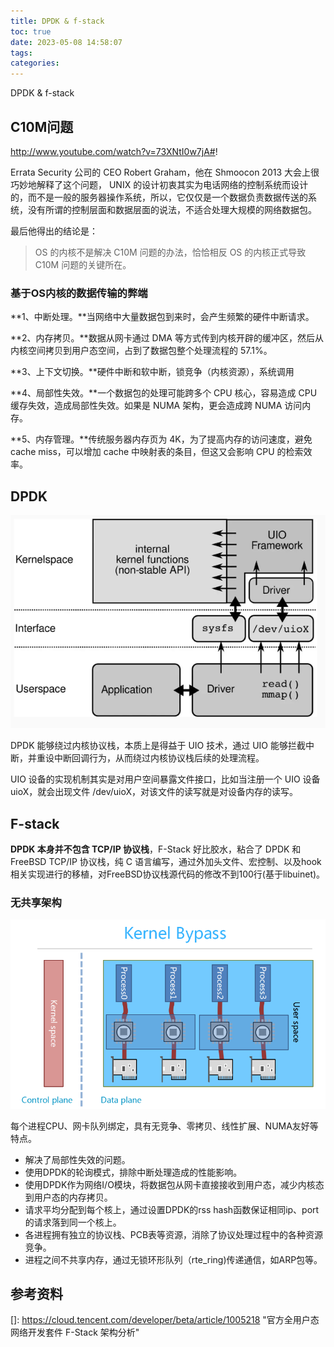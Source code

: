```yaml
---
title: DPDK & f-stack
toc: true
date: 2023-05-08 14:58:07
tags:
categories:
---
```


DPDK & f-stack

<!--more-->

## C10M问题

http://www.youtube.com/watch?v=73XNtI0w7jA#!

Errata Security 公司的 CEO Robert Graham，他在 Shmoocon 2013 大会上很巧妙地解释了这个问题， UNIX 的设计初衷其实为电话网络的控制系统而设计的，而不是一般的服务器操作系统，所以，它仅仅是一个数据负责数据传送的系统，没有所谓的控制层面和数据层面的说法，不适合处理大规模的网络数据包。

最后他得出的结论是：

> OS 的内核不是解决 C10M 问题的办法，恰恰相反 OS 的内核正式导致 C10M 问题的关键所在。

### 基于OS内核的数据传输的弊端

**1、中断处理。**当网络中大量数据包到来时，会产生频繁的硬件中断请求。

**2、内存拷贝。**数据从网卡通过 DMA 等方式传到内核开辟的缓冲区，然后从内核空间拷贝到用户态空间，占到了数据包整个处理流程的 57.1%。

**3、上下文切换。**硬件中断和软中断，锁竞争（内核资源），系统调用

**4、局部性失效。**一个数据包的处理可能跨多个 CPU 核心，容易造成 CPU 缓存失效，造成局部性失效。如果是 NUMA 架构，更会造成跨 NUMA 访问内存。

**5、内存管理。**传统服务器内存页为 4K，为了提高内存的访问速度，避免 cache miss，可以增加 cache 中映射表的条目，但这又会影响 CPU 的检索效率。

## DPDK

![image-20230508150443517](DPDK-f-stack/image-20230508150443517.png)

DPDK 能够绕过内核协议栈，本质上是得益于 UIO 技术，通过 UIO 能够拦截中断，并重设中断回调行为，从而绕过内核协议栈后续的处理流程。

UIO 设备的实现机制其实是对用户空间暴露文件接口，比如当注册一个 UIO 设备 uioX，就会出现文件 /dev/uioX，对该文件的读写就是对设备内存的读写。

## F-stack

**DPDK 本身并不包含 TCP/IP 协议栈**，F-Stack 好比胶水，粘合了 DPDK 和 FreeBSD TCP/IP 协议栈，纯 C 语言编写，通过外加头文件、宏控制、以及hook相关实现进行的移植，对FreeBSD协议栈源代码的修改不到100行(基于libuinet)。

### 无共享架构

![image-20230508151200895](DPDK-f-stack/image-20230508151200895.png)

每个进程CPU、网卡队列绑定，具有无竞争、零拷贝、线性扩展、NUMA友好等特点。

- 解决了局部性失效的问题。
- 使用DPDK的轮询模式，排除中断处理造成的性能影响。
- 使用DPDK作为网络I/O模块，将数据包从网卡直接接收到用户态，减少内核态到用户态的内存拷贝。
- 请求平均分配到每个核上，通过设置DPDK的rss hash函数保证相同ip、port的请求落到同一个核上。
- 各进程拥有独立的协议栈、PCB表等资源，消除了协议处理过程中的各种资源竞争。
- 进程之间不共享内存，通过无锁环形队列（rte_ring)传递通信，如ARP包等。

## 参考资料

[]: https://cloud.tencent.com/developer/beta/article/1005218	"官方全用户态网络开发套件 F-Stack 架构分析"

